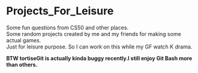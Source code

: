 # Projects_For_Leisure
Some fun questions from CS50 and other places.<br>
Some random projects created by me and my friends for making some actual games. <br>
Just for leisure purpose. So I can work on this while my GF watch K drama.<b><br>

BTW tortiseGit is actually kinda buggy recently.I still enjoy Git Bash more than others. 
